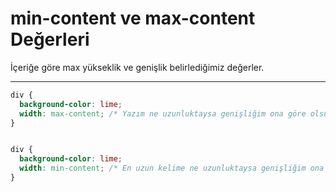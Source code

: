 # min-content ve max-content Değerleri

İçeriğe göre max yükseklik ve genişlik belirlediğimiz değerler.

---

```css
div {
  background-color: lime;
  width: max-content; /* Yazım ne uzunluktaysa genişliğim ona göre olsun demek. */
}


div {
  background-color: lime;
  width: min-content; /* En uzun kelime ne uzunluktaysa genişliğim ona göre olsun demek. */
}
